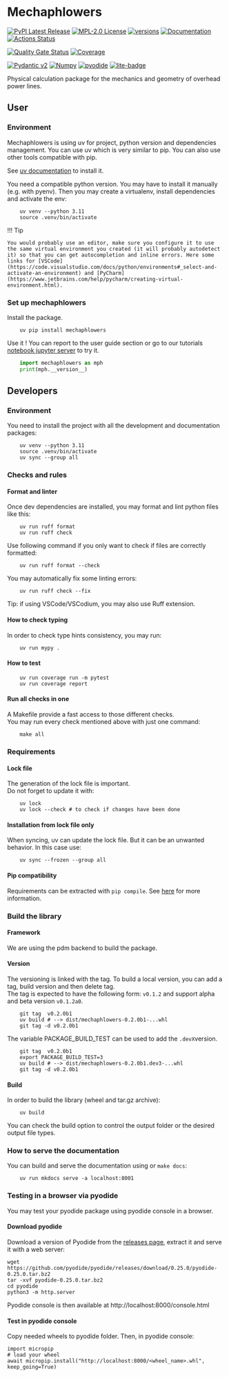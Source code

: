 # Mechaphlowers

[![PyPI Latest Release](https://img.shields.io/pypi/v/mechaphlowers.svg)](https://pypi.org/project/mechaphlowers/)
[![MPL-2.0 License](https://img.shields.io/badge/license-MPL_2.0-blue.svg)](https://www.mozilla.org/en-US/MPL/2.0/)
[![versions](https://img.shields.io/badge/python-3.10%7C3.11%7C3.12-blue)](https://github.com/phlowers/mechaphlowers)
[![Documentation](https://readthedocs.org/projects/mechaphlowers/badge/?version=latest)](https://phlowers.readthedocs.io/projects/mechaphlowers/en/latest)
[![Actions Status](https://github.com/phlowers/mechaphlowers/actions/workflows/dev-ci.yml/badge.svg)](https://github.com/phlowers/mechaphlowers/actions)

[![Quality Gate Status](https://sonarcloud.io/api/project_badges/measure?project=phlowers_mechaphlowers&metric=alert_status)](https://sonarcloud.io/dashboard?id=phlowers_mechaphlowers) [![Coverage](https://sonarcloud.io/api/project_badges/measure?project=phlowers_mechaphlowers&metric=coverage)](https://sonarcloud.io/dashboard?id=phlowers_mechaphlowers)

[![Pydantic v2](https://img.shields.io/endpoint?url=https://raw.githubusercontent.com/pydantic/pydantic/main/docs/badge/v2.json)](https://pydantic.dev)
[![Numpy](https://img.shields.io/badge/numpy-v2-blue)](https://numpy.org/)
[![pyodide](https://img.shields.io/badge/works_on-pyodide-%237303fc)](https://pyodide.org/en/stable/index.html)
[![lite-badge](https://jupyterlite.rtfd.io/en/latest/_static/badge.svg)](https://phlowers.github.io/phlowers-notebooks/lab/index.html)

Physical calculation package for the mechanics and geometry of overhead power lines.

## User

### Environment

Mechaphlowers is using uv for project, python version and dependencies management. You can use uv which is very similar to pip. You can also use other tools compatible with pip.

See [uv documentation](https://docs.astral.sh/uv/getting-started/installation/) to install it.


You need a compatible python version. You may have to install it manually (e.g. with pyenv).
Then you may create a virtualenv, install dependencies and activate the env:

```console
    uv venv --python 3.11
    source .venv/bin/activate
```

!!! Tip

    You would probably use an editor, make sure you configure it to use the same virtual environment you created (it will probably autodetect it) so that you can get autocompletion and inline errors. Here some links for [VSCode](https://code.visualstudio.com/docs/python/environments#_select-and-activate-an-environment) and [PyCharm](https://www.jetbrains.com/help/pycharm/creating-virtual-environment.html).  

### Set up mechaphlowers

Install the package.
```console
    uv pip install mechaphlowers
```

Use it ! You can report to the user guide section or go to our tutorials [notebook jupyter server](https://phlowers.github.io/phlowers-notebooks/lab/index.html) to try it.

```python
    import mechaphlowers as mph
    print(mph.__version__)
```

## Developers

### Environment

You need to install the project with all the development and documentation packages:

```console
    uv venv --python 3.11
    source .venv/bin/activate
    uv sync --group all
```

### Checks and rules

#### Format and linter

Once dev dependencies are installed, you may format and lint python files like this:

```console
    uv run ruff format
    uv run ruff check
```

Use following command if you only want to check if files are correctly formatted:

```console
    uv run ruff format --check
```

You may automatically fix some linting errors:

```console
    uv run ruff check --fix
```

Tip: if using VSCode/VSCodium, you may also use Ruff extension.

#### How to check typing

In order to check type hints consistency, you may run:

```console
    uv run mypy .
```

#### How to test

```console
    uv run coverage run -m pytest
    uv run coverage report
```

#### Run all checks in one

A Makefile provide a fast access to those different checks.  
You may run every check mentioned above with just one command:

```console
    make all
```

### Requirements

#### Lock file

The generation of the lock file is important.  
Do not forget to update it with:

```console
    uv lock
    uv lock --check # to check if changes have been done
```

#### Installation from lock file only

When syncing, uv can update the lock file. But it can be an unwanted behavior. In this case use:
```console
    uv sync --frozen --group all
```

#### Pip compatibility

Requirements can be extracted with `pip compile`. See [here](https://docs.astral.sh/uv/pip/compile/#locking-requirements) for more information.


### Build the library

#### Framework

We are using the pdm backend to build the package.

#### Version

The versioning is linked with the tag. To build a local version, you can add a tag, build version and then delete tag.  
The tag is expected to have the following form: `v0.1.2` and support alpha and beta version `v0.1.2a0`.  

```console
    git tag  v0.2.0b1
    uv build # --> dist/mechaphlowers-0.2.0b1-...whl
    git tag -d v0.2.0b1
```

The variable PACKAGE_BUILD_TEST can be used to add the `.devX`version.

```console
    git tag  v0.2.0b1
    export PACKAGE_BUILD_TEST=3
    uv build # --> dist/mechaphlowers-0.2.0b1.dev3-...whl
    git tag -d v0.2.0b1
```


#### Build

In order to build the library (wheel and tar.gz archive):

```console
    uv build
```

You can check the build option to control the output folder or the desired output file types.  


### How to serve the documentation

You can build and serve the documentation using or `make docs`:

```console
    uv run mkdocs serve -a localhost:8001
```

### Testing in a browser via pyodide

You may test your pyodide package using pyodide console in a browser.

#### Download pyodide

Download a version of Pyodide from the [releases page](https://github.com/pyodide/pyodide/releases/), extract it and serve it with a web server:

    wget https://github.com/pyodide/pyodide/releases/download/0.25.0/pyodide-0.25.0.tar.bz2
    tar -xvf pyodide-0.25.0.tar.bz2
    cd pyodide
    python3 -m http.server

Pyodide console is then available at http://localhost:8000/console.html

#### Test in pyodide console

Copy needed wheels to pyodide folder.
Then, in pyodide console:

    import micropip
    # load your wheel
    await micropip.install("http://localhost:8000/<wheel_name>.whl", keep_going=True)

